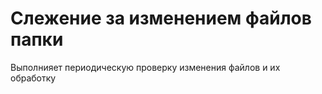 # Слежение за изменением файлов папки
Выполнияет периодическую проверку изменения файлов и их обработку 